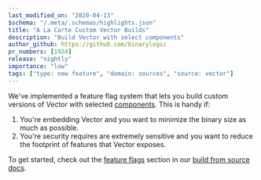 ```yaml
---
last_modified_on: "2020-04-13"
$schema: "/.meta/.schemas/highlights.json"
title: "A La Carte Custom Vector Builds"
description: "Build Vector with select components"
author_github: https://github.com/binarylogic
pr_numbers: [1924]
release: "nightly"
importance: "low"
tags: ["type: new feature", "domain: sources", "source: vector"]
---
```


We've implemented a feature flag system that lets you build custom versions
of Vector with selected [components][pages.components]. This is handy if:

1. You're embedding Vector and you want to minimize the binary size as much as
   possible.
2. You're security requires are extremely sensitive and you want to reduce
   the footprint of features that Vector exposes.

To get started, check out the [feature flags][docs.from-source#feature-flags]
section in our [build from source docs][docs.from-source].


[docs.from-source#feature-flags]: /docs/setup/installation/manual/from-source/#feature-flags
[docs.from-source]: /docs/setup/installation/manual/from-source/
[pages.components]: /components/
